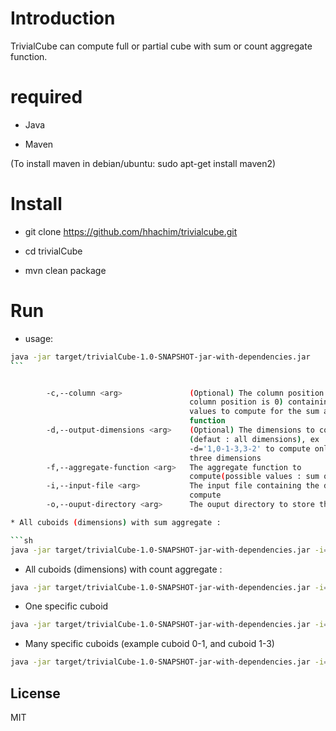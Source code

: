 # Introduction

TrivialCube can compute full or partial cube with sum or count aggregate function.

# required

* Java

* Maven 

(To install maven in debian/ubuntu: sudo apt-get install maven2)

# Install

* git clone https://github.com/hhachim/trivialcube.git 

* cd trivialCube

* mvn clean package

# Run

* usage: 

```sh
java -jar target/trivialCube-1.0-SNAPSHOT-jar-with-dependencies.jar
̀```


        -c,--column <arg>               (Optional) The column position (first
                                        column position is 0) containing the
                                        values to compute for the sum aggregate
                                        function
        -d,--output-dimensions <arg>    (Optional) The dimensions to compute
                                        (defaut : all dimensions), ex
                                        -d='1,0-1-3,3-2' to compute only theses
                                        three dimensions
        -f,--aggregate-function <arg>   The aggregate function to
                                        compute(possible values : sum or count)
        -i,--input-file <arg>           The input file containing the data to
                                        compute
        -o,--ouput-directory <arg>      The ouput directory to store the cube

* All cuboids (dimensions) with sum aggregate :

```sh
java -jar target/trivialCube-1.0-SNAPSHOT-jar-with-dependencies.jar -i="./samples/table.txt" -f=sum -o="/tmp" -c=3    
```

* All cuboids (dimensions) with count aggregate :

```sh
java -jar target/trivialCube-1.0-SNAPSHOT-jar-with-dependencies.jar -i=./samples/table.txt -f=count -o=/tmp
```
   
* One specific cuboid

```sh
java -jar target/trivialCube-1.0-SNAPSHOT-jar-with-dependencies.jar -i=./samples/table.txt -f=sum -o=/tmp -c=3 -d="1"
```

* Many specific cuboids (example cuboid 0-1, and cuboid 1-3)

```sh
java -jar target/trivialCube-1.0-SNAPSHOT-jar-with-dependencies.jar -i=./samples/table.txt -f=sum -o=/tmp -c=3 -d="0-1,1-3"
```
License
----

MIT